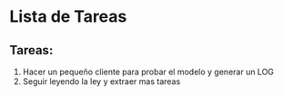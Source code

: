 # Lista de Tareas

## Tareas:
1. Hacer un pequeño cliente para probar el modelo y generar un LOG
2. Seguir leyendo la ley y extraer mas tareas